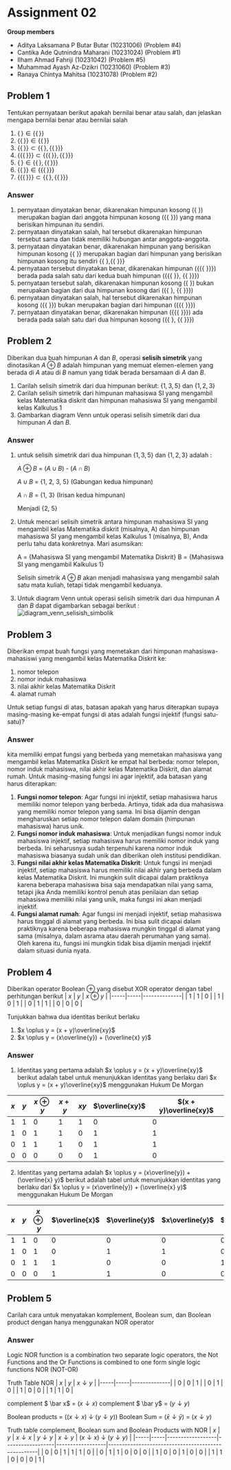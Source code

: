  # Assignment 02

**Group members**
- Aditya Laksamana P Butar Butar (10231006) (Problem #4)
- Cantika Ade Qutnindra Maharani (10231024) (Problem #1)
- Ilham Ahmad Fahriji (10231042) (Problem #5)
- Muhammad Ayash Az-Dzikri (10231060) (Problem #3)
- Ranaya Chintya Mahitsa (10231078) (Problem #2)

## Problem 1
Tentukan pernyataan berikut apakah bernilai benar atau salah, dan jelaskan 
mengapa bernilai benar atau bernilai salah
1. $`\{\,\} \in \{ \{\,\} \}`$   
2. $`\{\{\,\}\} \in \{ \{\,\}\}`$
3. $`\{\{\,\}\} \subset \{ \{\,\}, \{ \{\,\} \} \}`$
4. $`\{\{ \{\,\}\}\} \subset \{\{\{\,\}\}, \{\{\,\}\}\}`$
5. $`\{\,\} \in \{\{\,\}, \{\{\,\}\}\}`$
6. $`\{\{\,\}\} \in \{\{\{\,\}\}\}`$
7. $`\{\{\{\,\}\}\} \subset \{\{\,\}, \{\{\,\}\}\}`$

### Answer

1. pernyataan dinyatakan benar, dikarenakan himpunan kosong ({ }) merupakan bagian dari anggota himpunan kosong ({{ }}) yang mana berisikan himpunan itu sendiri.
2. pernyataan dinyatakan salah, hal tersebut dikarenakan himpunan tersebut sama dan tidak memiliki hubungan antar anggota-anggota.
3. pernyataan dinyatakan benar, dikarenakan himpunan yang berisikan himpunan kosong {{ }} merupakan bagian dari himpunan yang berisikan himpunan kosong itu sendiri {{ },{{ }}}
4. pernyataan tersebut dinyatakan benar, dikarenakan himpunan ({{{ }}}) berada pada salah satu dari kedua buah himpunan ({{{ }}, {{ }}})
5. pernyataan tersebut salah, dikarenakan himpunan kosong ({ }) bukan merupakan bagian dari dua himpunan kosong dari ({{ }, {{ }}})
6. pernyataan dinyatakan  salah, hal tersebut dikarenakan himpunan kosong ({{ }}) bukan merupakan bagian dari himpunan ({{{ }}})
7. pernyataan dinyatakan benar, dikarenakan himpunan ({{{ }}}) ada berada pada salah satu dari dua himpunan kosong ({{ }, {{ }}})

## Problem 2
Diberikan dua buah himpunan $A$ dan $B$, operasi **selisih simetrik**
yang dinotasikan $A \oplus B$ adalah himpunan yang memuat elemen-elemen
yang berada di $A$ atau di $B$ namun yang tidak berada bersamaan di 
$A$ dan $B$.
1. Carilah selisih simetrik dari dua himpunan berikut: $\{1, 3, 5\}$
   dan $\{1, 2, 3\}$
2. Carilah selisih simetrik dari himpunan mahasiswa SI yang mengambil 
   kelas Matematika diskrit dan himpunan mahasiswa SI yang mengambil 
   kelas Kalkulus 1
3. Gambarkan diagram Venn untuk operasi selisih simetrik dari dua 
   himpunan $A$ dan $B$.

### Answer

1. untuk selisih simetrik dari dua himpunan $\{1, 3, 5\}$ dan $\{1, 2, 3\}$ adalah :

   $A \oplus B$ = ($A ∪ B$) - ($A ∩ B$) 
   
   $A ∪ B$ = {1, 2, 3, 5} (Gabungan kedua himpunan)

   $A ∩ B$ = {1, 3} (Irisan kedua himpunan)
    
   Menjadi {2, 5}

2. Untuk mencari selisih simetrik antara himpunan mahasiswa SI yang mengambil kelas Matematika diskrit (misalnya, A) dan himpunan mahasiswa SI yang mengambil kelas Kalkulus 1 (misalnya, B), Anda perlu tahu data konkretnya. Mari asumsikan:

   A = {Mahasiswa SI yang mengambil Matematika Diskrit}
   B = {Mahasiswa SI yang mengambil Kalkulus 1}

   Selisih simetrik $A \oplus B$ akan menjadi mahasiswa yang mengambil salah satu mata kuliah, tetapi tidak mengambil keduanya.

3. Untuk diagram Venn untuk operasi selisih simetrik dari dua 
   himpunan $A$ dan $B$ dapat digambarkan sebagai berikut : 
   ![diagram_venn_selisish_simbolik](<Diagram Venn Selisih Simetrik.jpeg>)

## Problem 3
Diberikan empat buah fungsi yang memetakan dari himpunan mahasiswa-mahasiswi
yang mengambil kelas Matematika Diskrit ke:
1. nomor telepon
2. nomor induk mahasiswa
3. nilai akhir kelas Matematika Diskrit
4. alamat rumah

Untuk setiap fungsi di atas, batasan apakah yang harus diterapkan supaya 
masing-masing ke-empat fungsi di atas adalah fungsi injektif (fungsi 
satu-satu)?
### Answer

kita memiliki empat fungsi yang berbeda yang memetakan mahasiswa yang mengambil kelas Matematika Diskrit ke empat hal berbeda: nomor telepon, nomor induk mahasiswa, nilai akhir kelas Matematika Diskrit, dan alamat rumah. Untuk masing-masing fungsi ini agar injektif, ada batasan yang harus diterapkan:
1. **Fungsi nomor telepon**: Agar fungsi ini injektif, setiap mahasiswa harus memiliki nomor telepon yang berbeda. Artinya, tidak ada dua mahasiswa yang memiliki nomor telepon yang sama. Ini bisa dijamin dengan mengharuskan setiap nomor telepon dalam domain (himpunan mahasiswa) harus unik.
2. **Fungsi nomor induk mahasiswa**: Untuk menjadikan fungsi nomor induk mahasiswa injektif, setiap mahasiswa harus memiliki nomor induk yang berbeda. Ini seharusnya sudah terpenuhi karena nomor induk mahasiswa biasanya sudah unik dan diberikan oleh institusi pendidikan.
3. **Fungsi nilai akhir kelas Matematika Diskrit**: Untuk fungsi ini menjadi injektif, setiap mahasiswa harus memiliki nilai akhir yang berbeda dalam kelas Matematika Diskrit. Ini mungkin sulit dicapai dalam praktiknya karena beberapa mahasiswa bisa saja mendapatkan nilai yang sama, tetapi jika Anda memiliki kontrol penuh atas penilaian dan setiap mahasiswa memiliki nilai yang unik, maka fungsi ini akan menjadi injektif.
4. **Fungsi alamat rumah**: Agar fungsi ini menjadi injektif, setiap mahasiswa harus tinggal di alamat yang berbeda. Ini bisa sulit dicapai dalam praktiknya karena beberapa mahasiswa mungkin tinggal di alamat yang sama (misalnya, dalam asrama atau daerah perumahan yang sama). Oleh karena itu, fungsi ini mungkin tidak bisa dijamin menjadi injektif dalam situasi dunia nyata.

## Problem 4
Diberikan operator Boolean $\oplus$ yang disebut XOR operator dengan 
tabel perhitungan berikut
| $x$ | $y$ | $x \oplus y$ |
|-----|-----|--------------|
| 1   | 1   | 0            |
| 1   | 0   | 1            |
| 0   | 1   | 1            |
| 0   | 0   | 0            |

Tunjukkan bahwa dua identitas berikut berlaku
1. $x \oplus y = (x + y)\overline{xy}$
2. $x \oplus y = (x\overline{y}) + (\overline{x} y)$

### Answer

1. Identitas yang pertama adalah $x \oplus y = (x + y)\overline{xy}$ berikut adalah tabel untuk menunjukkan identitas yang berlaku dari $x \oplus y = (x + y)\overline{xy}$ menggunakan Hukum De Morgan

| $x$ | $y$ | $x \oplus y$ | $x + y$ | $xy$ | $\overline{xy}$ | $(x + y)\overline{xy}$ |
| --- | --- | ------------ | ------- | ---- | --------------- | ---------------------- |
| 1   | 1   | 0            | 1       | 1    | 0               | 0                      |
| 1   | 0   | 1            | 1       | 0    | 1               | 1                      |
| 0   | 1   | 1            | 1       | 0    | 1               | 1                      |
| 0   | 0   | 0            | 0       | 0    | 1               | 0                      |

2. Identitas yang pertama adalah $x \oplus y = (x\overline{y}) + (\overline{x} y)$ berikut adalah tabel untuk menunjukkan identitas yang berlaku dari $x \oplus y = (x\overline{y}) + (\overline{x} y)$ menggunakan Hukum De Morgan

| $x$ | $y$ | $x \oplus y$ | $\overline{x}$ | $\overline{y}$ | $x\overline{y}$ | $\overline{x}y$ | $(x\overline{y}) + (\overline{x} y)$ |
| --- | --- | ------------ | -------------- | -------------- | --------------- | --------------- | ------------------------------------ |
| 1   | 1   | 0            | 0              | 0              | 0               | 0               | 0                                    |
| 1   | 0   | 1            | 0              | 1              | 1               | 0               | 1                                    |
| 0   | 1   | 1            | 1              | 0              | 0               | 1               | 1                                    |
| 0   | 0   | 0            | 1              | 1              | 0               | 0               | 0                                    |

## Problem 5   
Carilah cara untuk menyatakan komplement, Boolean sum, 
dan Boolean product dengan hanya menggunakan NOR operator

### Answer

Logic NOR function is a combination two separate logic operators, the Not Functions and the Or Functions is combined to one form single logic functions NOR (NOT-OR)

Truth Table NOR
| $x$ | $y$ | $x \downarrow y$ |
|-----|-----|--------------|
| 0   | 0   | 1            |
| 0   | 1   | 0            |
| 1   | 0   | 0            |
| 1   | 1   | 0            |

complement $ \bar x$ = ($x \downarrow x$)
complement $ \bar y$ = ($y \downarrow y$)

Boolean products = (($x \downarrow x$) $\downarrow$ ($y \downarrow y$))
Boolean Sum      = ($\bar x \downarrow \bar y$) = ($x \downarrow y$)

Truth table complement, Boolean sum and Boolean Products with NOR
| $x$ | $y$ | $x \downarrow x$ | $y \downarrow y$ | $x \downarrow y$ | ($x \downarrow x$) $\downarrow$ ($y \downarrow y$) |
|-----|-----|------------------|------------------|------------------|----------------------------------------------------|
| 0   | 0   | 1                | 1                | 1                | 0                                                  |
| 0   | 1   | 1                | 0                | 0                | 0                                                  |
| 1   | 0   | 0                | 1                | 0                | 0                                                  |
| 1   | 1   | 0                | 0                | 0                | 1                                                  |



